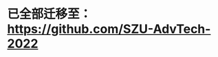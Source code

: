 # 已全部迁移至：https://github.com/SZU-AdvTech-2022


<!-- ### 复现成果对应的研究报告、演示PPT/视频等材料已通过百度网盘进行共享，请点击以下链接或扫描二维码进行查看。 -->


<!-- https://pan.baidu.com/s/1oXc1AoIIfjPaBHmCti7xsA?pwd=1234  -->


<!-- ![16A4D3AF39736C866B9AED8BF8C33661](https://user-images.githubusercontent.com/118866731/219338364-929da785-e73f-4ab4-8522-27e8d82b0898.png) -->
